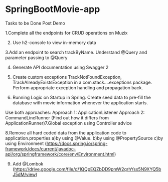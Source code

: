 # SpringBootMovie-app

Tasks to be Done Post Demo

1.Complete all the endpoints for CRUD operations on Muzix


2. Use h2-console to view in-memory data

3.Add an endpoint to search trackByName. Understand @Query and parameter passing to @Query

4. Generate API documentation using Swagger 2

5. Create custom exceptions TrackNotFoundException, TrackAlreadyExistsException in a com.stack....exceptions package. Perform appropriate exception handling and propagation back.

6. Running Logic on Startup in Spring. Create seed data to pre-fill the database with movie information whenever the application starts. 

Use both approaches:
Approach 1: ApplicationListener<ContextRefreshedEvent>
Approach 2: CommandLineRunner (Find out how it differs from ApplicationRunner)7.Global exception using Controller advice

8.Remove all hard coded data from the application code to application.properties 
a)by using @Value.
b)by using @PropertySource
c)by using Environment (https://docs.spring.io/spring-framework/docs/current/javadoc-api/org/springframework/core/env/Environment.html)

9) Add @Lombok (https://drive.google.com/file/d/1QQpEQZbDD9pmW2qrhYsx5N9XYQ5bJ5dM/view)
